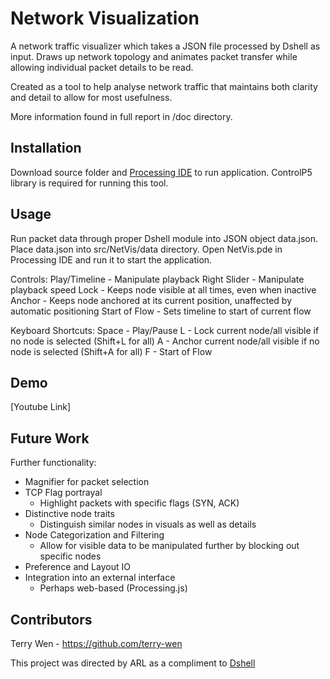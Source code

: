 # Network Visualization

A network traffic visualizer which takes a JSON file processed by Dshell as input. Draws up network topology and animates packet transfer while allowing individual packet details to be read.

Created as a tool to help analyse network traffic that maintains both clarity and detail to allow for most usefulness.

More information found in full report in /doc directory.

## Installation

Download source folder and [Processing IDE](https://processing.org/download) to run application.
ControlP5 library is required for running this tool.

## Usage

Run packet data through proper Dshell module into JSON object data.json. Place data.json into src/NetVis/data directory. Open NetVis.pde in Processing IDE and run it to start the application.

Controls:
Play/Timeline - Manipulate playback
Right Slider - Manipulate playback speed
Lock - Keeps node visible at all times, even when inactive
Anchor - Keeps node anchored at its current position, unaffected by automatic positioning
Start of Flow - Sets timeline to start of current flow

Keyboard Shortcuts:
Space - Play/Pause
L - Lock current node/all visible if no node is selected (Shift+L for all)
A - Anchor current node/all visible if no node is selected (Shift+A for all)
F - Start of Flow

## Demo

[Youtube Link]

## Future Work

Further functionality:
* Magnifier for packet selection
* TCP Flag portrayal
	* Highlight packets with specific flags (SYN, ACK)
* Distinctive node traits
	* Distinguish similar nodes in visuals as well as details
* Node Categorization and Filtering
	* Allow for visible data to be manipulated further by blocking out specific nodes
* Preference and Layout IO
* Integration into an external interface
	* Perhaps web-based (Processing.js)

## Contributors
Terry Wen - https://github.com/terry-wen

This project was directed by ARL as a compliment to [Dshell](https://github.com/USArmyResearchLab/Dshell)


	
